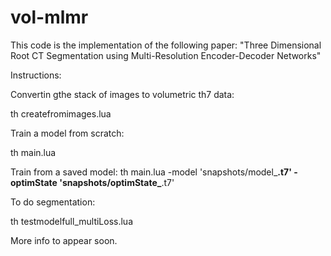 # vol-mlmr
This code is the implementation of the following paper: "Three Dimensional Root CT Segmentation using Multi-Resolution Encoder-Decoder Networks"

Instructions:

Convertin gthe stack of images to volumetric th7 data:

th createfromimages.lua 

Train a model from scratch:

th main.lua

Train from a saved model:
th main.lua -model 'snapshots/model_**.t7' -optimState 'snapshots/optimState_**.t7'

To do segmentation:

th testmodelfull_multiLoss.lua

More info to appear soon.
